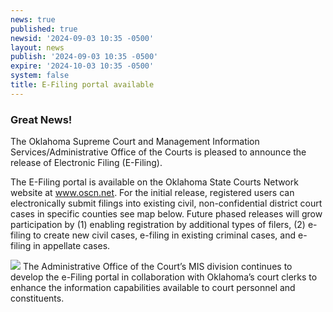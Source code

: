 ```yaml
---
news: true
published: true
newsid: '2024-09-03 10:35 -0500'
layout: news
publish: '2024-09-03 10:35 -0500'
expire: '2024-10-03 10:35 -0500'
system: false
title: E-Filing portal available
---
```

### Great News!

The Oklahoma Supreme Court and Management Information Services/Administrative Office of the Courts is pleased to announce the release of Electronic Filing (E-Filing). 

The E-Filing portal is available on the Oklahoma State Courts Network website at www.oscn.net. For the initial release, registered users can electronically submit filings into existing civil, non-confidential district court cases in specific counties see map below.  Future phased releases will grow participation by (1) enabling registration by additional types of filers, (2) e-filing to create new civil cases, e-filing in existing criminal cases, and e-filing in appellate cases.


<img src="https://www.oscn.net/images/efiling-rollout.jpg"/>
The Administrative Office of the Court’s MIS division continues to develop the e-Filing portal in collaboration with Oklahoma’s court clerks to enhance the information capabilities available to court personnel and constituents.   
